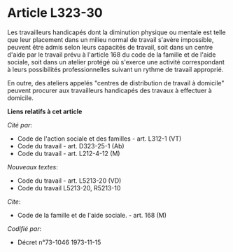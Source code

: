 # Article L323-30

Les travailleurs handicapés dont la diminution physique ou mentale est telle que leur placement dans un milieu normal de
travail s'avère impossible, peuvent être admis selon leurs capacités de travail, soit dans un centre d'aide par le travail
prévu à l'article 168 du code de la famille et de l'aide sociale, soit dans un atelier protégé où s'exerce une activité
correspondant à leurs possibilités professionnelles suivant un rythme de travail approprié.

En outre, des ateliers appelés "centres de distribution de travail à domicile" peuvent procurer aux travailleurs handicapés
des travaux à effectuer à domicile.

**Liens relatifs à cet article**

_Cité par_:

  - Code de l'action sociale et des familles - art. L312-1 (VT)
  - Code du travail - art. D323-25-1 (Ab)
  - Code du travail - art. L212-4-12 (M)

_Nouveaux textes_:

  - Code du travail - art. L5213-20 (VD)
  - Code du travail L5213-20, R5213-10

_Cite_:

  - Code de la famille et de l'aide sociale. - art. 168 (M)

_Codifié par_:

  - Décret n°73-1046 1973-11-15
